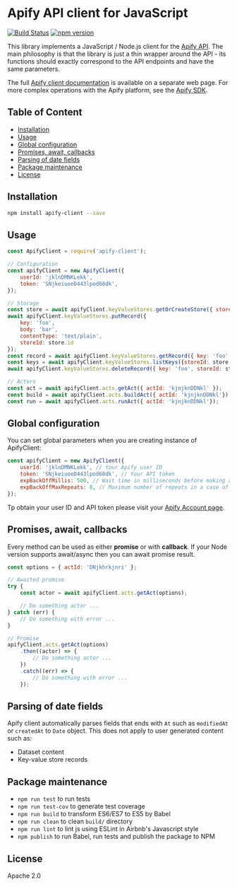 # Apify API client for JavaScript

[![Build Status](https://travis-ci.org/apifytech/apify-client-js.svg)](https://travis-ci.org/apifytech/apify-client-js)
[![npm version](https://badge.fury.io/js/apify-client.svg?branch=master)](http://badge.fury.io/js/apify-client)

This library implements a JavaScript / Node.js client for the <a href="https://docs.apify.com/api/v2">Apify API</a>.
The main philosophy is that the library is just a thin wrapper around the API - its functions should exactly correspond
to the API endpoints and have the same parameters.

The full <a href="https://docs.apify.com/api/apify-client-js/latest" target="_blank">Apify client documentation</a>
is available on a separate web page.
For more complex operations with the Apify platform,
see the <a href="https://github.com/apifytech/apify-js">Apify SDK</a>.

## Table of Content

<!-- toc -->

- [Installation](#installation)
- [Usage](#usage)
- [Global configuration](#global-configuration)
- [Promises, await, callbacks](#promises-await-callbacks)
- [Parsing of date fields](#parsing-of-date-fields)
- [Package maintenance](#package-maintenance)
- [License](#license)

<!-- tocstop -->

## Installation

```bash
npm install apify-client --save
```

## Usage

```javascript
const ApifyClient = require('apify-client');

// Configuration
const apifyClient = new ApifyClient({
    userId: 'jklnDMNKLekk',
    token: 'SNjkeiuoeD443lpod68dk',
});

// Storage
const store = await apifyClient.keyValueStores.getOrCreateStore({ storeName: 'my-store' });
await apifyClient.keyValueStores.putRecord({
    key: 'foo',
    body: 'bar',
    contentType: 'text/plain',
    storeId: store.id
});
const record = await apifyClient.keyValueStores.getRecord({ key: 'foo', storeId: store.id });
const keys = await apifyClient.keyValueStores.listKeys({storeId: store.id});
await apifyClient.keyValueStores.deleteRecord({ key: 'foo', storeId: store.id });

// Actors
const act = await apifyClient.acts.getAct({ actId: 'kjnjknDDNkl' });
const build = await apifyClient.acts.buildAct({ actId: 'kjnjknDDNkl'});
const run = await apifyClient.acts.runAct({ actId: 'kjnjknDDNkl'});

```

## Global configuration

You can set global parameters when you are creating instance of ApifyClient:

```javascript
const apifyClient = new ApifyClient({
    userId: 'jklnDMNKLekk', // Your Apify user ID
    token: 'SNjkeiuoeD443lpod68dk', // Your API token
    expBackOffMillis: 500, // Wait time in milliseconds before making a new request in a case of error
    expBackOffMaxRepeats: 8, // Maximum number of repeats in a case of error
});
```

Tp obtain your user ID and API token please visit your [Apify Account page](https://my.apify.com/account#/integrations).

## Promises, await, callbacks

Every method can be used as either **promise** or with **callback**. If your Node version supports await/async then you can await promise result.

```javascript
const options = { actId: 'DNjkhrkjnri' };

// Awaited promise
try {
    const actor = await apifyClient.acts.getAct(options);

    // Do something actor ...
} catch (err) {
    // Do something with error ...
}

// Promise
apifyClient.acts.getAct(options)
    .then((actor) => {
        // Do something actor ...
    })
    .catch((err) => {
        // Do something with error ...
    });

```

## Parsing of date fields

Apify client automatically parses fields that ends with `At` such as `modifiedAt` or `createdAt` to `Date` object.
This does not apply to user generated content such as:

* Dataset content
* Key-value store records

## Package maintenance

* `npm run test` to run tests
* `npm run test-cov` to generate test coverage
* `npm run build` to transform ES6/ES7 to ES5 by Babel
* `npm run clean` to clean `build/` directory
* `npm run lint` to lint js using ESLint in Airbnb's Javascript style
* `npm publish` to run Babel, run tests and publish the package to NPM

## License

Apache 2.0
